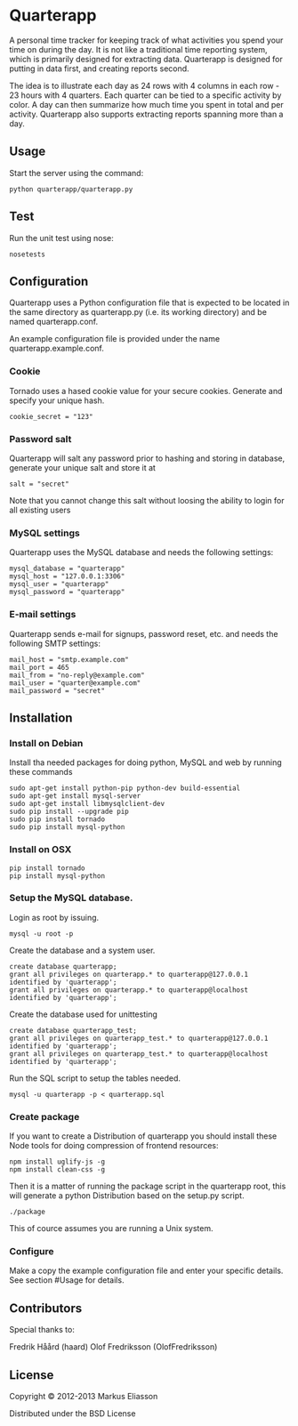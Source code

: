 # Quarterapp

A personal time tracker for keeping track of what activities you spend your time on during the day. It is not like
a traditional time reporting system, which is primarily designed for extracting data. Quarterapp is designed for
putting in data first, and creating reports second.

The idea is to illustrate each day as 24 rows with 4 columns in each row - 23 hours with 4 quarters. Each quarter
can be tied to a specific activity by color. A day can then summarize how much time you spent in total and per
activity. Quarterapp also supports extracting reports spanning more than a day.


## Usage

Start the server using the command: 

    python quarterapp/quarterapp.py


## Test

Run the unit test using nose:

    nosetests


## Configuration

Quarterapp uses a Python configuration file that is expected to be located
in the same directory as quarterapp.py (i.e. its working directory) and
be named quarterapp.conf.

An example configuration file is provided under the name quarterapp.example.conf.


### Cookie

Tornado uses a hased cookie value for your secure cookies. Generate and
specify your unique hash.

    cookie_secret = "123"


### Password salt

Quarterapp will salt any password prior to hashing and storing in database, generate
your unique salt and store it at

    salt = "secret"

Note that you cannot change this salt without loosing the ability to login for all existing users


### MySQL settings

Quarterapp uses the MySQL database and needs the following settings:

    mysql_database = "quarterapp"
    mysql_host = "127.0.0.1:3306"
    mysql_user = "quarterapp"
    mysql_password = "quarterapp"


### E-mail settings

Quarterapp sends e-mail for signups, password reset, etc. and needs the following SMTP settings:

    mail_host = "smtp.example.com"
    mail_port = 465
    mail_from = "no-reply@example.com"
    mail_user = "quarter@example.com"
    mail_password = "secret"


## Installation


### Install on Debian

Install tha needed packages for doing python, MySQL and web by running these commands

    sudo apt-get install python-pip python-dev build-essential
    sudo apt-get install mysql-server
    sudo apt-get install libmysqlclient-dev
    sudo pip install --upgrade pip
    sudo pip install tornado
    sudo pip install mysql-python


### Install on OSX

    pip install tornado
    pip install mysql-python


### Setup the MySQL database.

Login as root by issuing.

    mysql -u root -p

Create the database and a system user.

    create database quarterapp;
    grant all privileges on quarterapp.* to quarterapp@127.0.0.1 identified by 'quarterapp';
    grant all privileges on quarterapp.* to quarterapp@localhost identified by 'quarterapp';

Create the database used for unittesting

    create database quarterapp_test;
    grant all privileges on quarterapp_test.* to quarterapp@127.0.0.1 identified by 'quarterapp';
    grant all privileges on quarterapp_test.* to quarterapp@localhost identified by 'quarterapp';

Run the SQL script to setup the tables needed.

    mysql -u quarterapp -p < quarterapp.sql


### Create package

If you want to create a Distribution of quarterapp you should install these Node tools for doing compression of frontend resources:

    npm install uglify-js -g
    npm install clean-css -g

Then it is a matter of running the package script in the quarterapp root, this will generate a python Distribution based on the setup.py script.

    ./package

This of cource assumes you are running a Unix system.


### Configure

Make a copy the example configuration file and enter your specific details. See section #Usage
for details.


## Contributors

Special thanks to:

Fredrik Håård (haard)
Olof Fredriksson (OlofFredriksson)

## License

Copyright © 2012-2013 Markus Eliasson

Distributed under the BSD License

